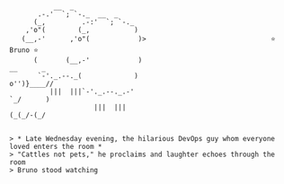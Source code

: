 ```
  
           __  _  
       .-.'  `; `-._  __  _
      (_,         .-:'  `; `-._
    ,'o"(        (_,           )                      
   (__,-'      ,'o"(            )>                               ⭐️ Bruno ⭐️
      (       (__,-'            )                                      __      _    
       `-'._.--._(             )                                     o'')}____//
          |||  |||`-'._.--._.-'                                       `_/      )
                     |||  |||                                         (_(_/-(_/
                                                                                        
```
```
> * Late Wednesday evening, the hilarious DevOps guy whom everyone loved enters the room *
> "Cattles not pets," he proclaims and laughter echoes through the room
> Bruno stood watching
```

<!--
**punitsu/punitsu** is a ✨ _special_ ✨ repository because its `README.md` (this file) appears on your GitHub profile.

Here are some ideas to get you started:

- 🔭 I’m currently working on ...
- 🌱 I’m currently learning ...
- 👯 I’m looking to collaborate on ...
- 🤔 I’m looking for help with ...
- 💬 Ask me about ...
- 📫 How to reach me: ...
- 😄 Pronouns: ...
- ⚡ Fun fact: ...
-->
